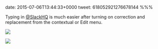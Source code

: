 date: 2015-07-06T13:44:33+0000
tweet: 618052921276678144
%%%

Typing in [@SlackHQ](https://twitter.com/SlackHQ) is much easier after turning on correction and replacement from the contextual or Edit menu.

![](CJPD2uZWEAA7RWd.png)

![](CJPD2zeWUAAtEvx.png)
